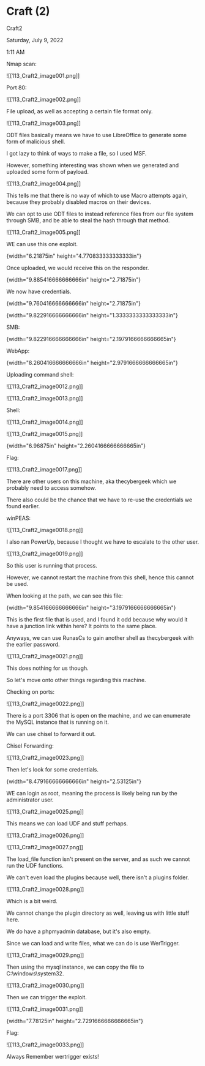 # Craft (2)

Craft2

Saturday, July 9, 2022

1:11 AM

Nmap scan:

!\[\[113\_Craft2\_image001.png]]

&#x20;

&#x20;

&#x20;

&#x20;

Port 80:

!\[\[113\_Craft2\_image002.png]]

&#x20;

File upload, as well as accepting a certain file format only.

!\[\[113\_Craft2\_image003.png]]

&#x20;

ODT files basically means we have to use LibreOffice to generate some form of malicious shell.

I got lazy to think of ways to make a file, so I used MSF.

&#x20;

However, something interesting was shown when we generated and uploaded some form of payload.

!\[\[113\_Craft2\_image004.png]]

&#x20;

This tells me that there is no way of which to use Macro attempts again, because they probably disabled macros on their devices.

&#x20;

We can opt to use ODT files to instead reference files from our file system through SMB, and be able to steal the hash through that method.

&#x20;

!\[\[113\_Craft2\_image005.png]]

&#x20;

WE can use this one exploit.

{width="6.21875in" height="4.770833333333333in"}

&#x20;

Once uploaded, we would receive this on the responder.

{width="9.885416666666666in" height="2.71875in"}

&#x20;

We now have credentials.

{width="9.760416666666666in" height="2.71875in"}

&#x20;

{width="9.822916666666666in" height="1.3333333333333333in"}

&#x20;

SMB:

{width="9.822916666666666in" height="2.1979166666666665in"}

&#x20;

WebApp:

{width="8.260416666666666in" height="2.9791666666666665in"}

&#x20;

Uploading command shell:

!\[\[113\_Craft2\_image0012.png]]

&#x20;

!\[\[113\_Craft2\_image0013.png]]

&#x20;

Shell:

!\[\[113\_Craft2\_image0014.png]]

&#x20;

!\[\[113\_Craft2\_image0015.png]]

&#x20;

{width="6.96875in" height="2.2604166666666665in"}

&#x20;

Flag:

!\[\[113\_Craft2\_image0017.png]]

&#x20;

There are other users on this machine, aka thecybergeek which we probably need to access somehow.

There also could be the chance that we have to re-use the credentials we found earlier.

&#x20;

winPEAS:

!\[\[113\_Craft2\_image0018.png]]

&#x20;

I also ran PowerUp, because I thought we have to escalate to the other user.

&#x20;

!\[\[113\_Craft2\_image0019.png]]

&#x20;

So this user is running that process.

However, we cannot restart the machine from this shell, hence this cannot be used.

&#x20;

When looking at the path, we can see this file:

{width="9.854166666666666in" height="3.1979166666666665in"}

&#x20;

This is the first file that is used, and I found it odd because why would it have a junction link within here? It points to the same place.

Anyways, we can use RunasCs to gain another shell as thecybergeek with the earlier password.

&#x20;

!\[\[113\_Craft2\_image0021.png]]

&#x20;

This does nothing for us though.

So let's move onto other things regarding this machine.

&#x20;

Checking on ports:

!\[\[113\_Craft2\_image0022.png]]

&#x20;

There is a port 3306 that is open on the machine, and we can enumerate the MySQL instance that is running on it.

We can use chisel to forward it out.

&#x20;

Chisel Forwarding:

!\[\[113\_Craft2\_image0023.png]]

&#x20;

Then let's look for some credentials.

&#x20;

{width="8.479166666666666in" height="2.53125in"}

&#x20;

WE can login as root, meaning the process is likely being run by the administrator user.

!\[\[113\_Craft2\_image0025.png]]

&#x20;

This means we can load UDF and stuff perhaps.

!\[\[113\_Craft2\_image0026.png]]

&#x20;

!\[\[113\_Craft2\_image0027.png]]

&#x20;

The load\_file function isn't present on the server, and as such we cannot run the UDF functions.

We can't even load the plugins because well, there isn't a plugins folder.

!\[\[113\_Craft2\_image0028.png]]

&#x20;

Which is a bit weird.

We cannot change the plugin directory as well, leaving us with little stuff here.

We do have a phpmyadmin database, but it's also empty.

&#x20;

Since we can load and write files, what we can do is use WerTrigger.

&#x20;

!\[\[113\_Craft2\_image0029.png]]

&#x20;

Then using the mysql instance, we can copy the file to C:\windows\system32.

&#x20;

!\[\[113\_Craft2\_image0030.png]]

&#x20;

Then we can trigger the exploit.

!\[\[113\_Craft2\_image0031.png]]

&#x20;

{width="7.78125in" height="2.7291666666666665in"}

&#x20;

Flag:

!\[\[113\_Craft2\_image0033.png]]

&#x20;

Always Remember wertrigger exists!

&#x20;
